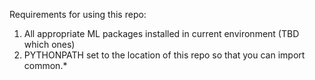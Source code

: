 Requirements for using this repo:

1. All appropriate ML packages installed in current environment (TBD which ones)
2. PYTHONPATH set to the location of this repo so that you can import common.*
